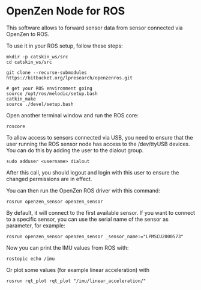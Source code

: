 # OpenZen Node for ROS

This software allows to forward sensor data from sensor connected via OpenZen to ROS.

To use it in your ROS setup, follow these steps:
```
mkdir -p catskin_ws/src
cd catskin_ws/src

git clone --recurse-submodules https://bitbucket.org/lpresearch/openzenros.git

# get your ROS environment going
source /opt/ros/melodic/setup.bash
catkin_make
source ./devel/setup.bash
```

Open another terminal window and run the ROS core:

```
roscore
```

To allow access to sensors connected via USB, you need to ensure that the user running the ROS sensor node
has access to the /dev/ttyUSB devices. You can do this by adding the user to the dialout group.

```
sudo adduser <username> dialout
```

After this call, you should logout and login with this user to ensure the changed permissions are in effect.

You can then run the OpenZen ROS driver with this command:

```
rosrun openzen_sensor openzen_sensor
```

By default, it will connect to the first available sensor. If you want to connect to
a specific sensor, you can use the serial name of the sensor as parameter, for example:

```
rosrun openzen_sensor openzen_sensor _sensor_name:="LPMSCU2000573"
```

Now you can print the IMU values from ROS with:

```
rostopic echo /imu
```

Or plot some values (for example linear acceleration) with 

```
rosrun rqt_plot rqt_plot "/imu/linear_acceleration/"
```
